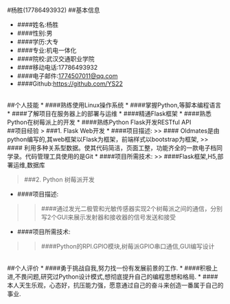 #杨胜(17786493932)
##基本信息
* ####姓名:杨胜
* ####性别:男
* ####学历:大专
* ####专业:机电一体化
* ####院校:武汉交通职业学院
* ####移动电话:17786493932
* ####电子邮件:1774507011@qq.com
* ####Github:https://github.com/YS22
<br>
##个人技能
* ####熟练使用Linux操作系统
* ####掌握Python,等脚本编程语言
* ####了解项目在服务器上的部署与运维
* ####精通Flask框架
* ####熟悉Python在树莓派上的开发
* ####熟练Python Flask开发RESTful API
<br>
##项目经验
> ###1. Flask Web开发
* ####项目描述:
>> #### Oldmates是由python编写的,其web框架以Flask为框架，前端样式以bootstrap为框架,
>> #### 利用多种关系型数据。使其代码简洁，页面工整，功能齐全的一款电子档同学录。代码管理工具使用的是Git
* ####项目所需技术:
>> ####Flask框架,H5,部署运维,数据库

> ###2. Python 树莓派开发
* ####项目描述:
>> ####通过发光二极管和光敏传感器实现2个树莓派之间的通信，分别写2个GUI来展示发射器和接收器的信号发送和接受
* ####项目所需技术:
>> ####Python的RPI.GPIO模块,树莓派GPIO串口通信,GUI编写设计
<br>
##个人评价
* ####勇于挑战自我,努力找一份有发展前景的工作.
* ####积极上进,不畏问题,研究过Python设计模式,想彻底提升自己的编程思想和格局.
* ####本人天生乐观，心态好，抗压能力强，愿意通过自己的奋斗来创造一番属于自己的事业.
 

